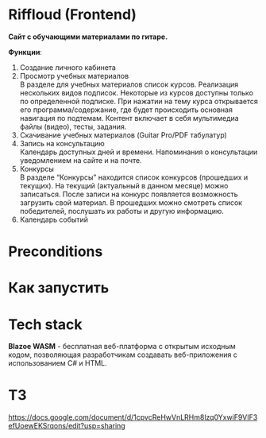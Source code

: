 # Riffloud  (Frontend)
  
**Сайт с обучающими материалами по гитаре.**
  
**Функции**:
1) Создание личного кабинета  
2) Просмотр учебных материалов  
В разделе для учебных материалов список курсов.
Реализация нескольких видов подписок. Некоторые из курсов доступны только по определенной подписке.
При нажатии на тему курса открывается его программа/содержание, где будет происходить основная навигация по подтемам.
Контент включает в себя мультимедиа файлы (видео), тесты, задания.
3) Скачивание учебных материалов (Guitar Pro/PDF табулатур)  
4) Запись на консультацию  
Календарь доступных дней и времени.
Напоминания о консультации уведомлением на сайте и на почте.
5) Конкурсы  
В разделе “Конкурсы” находится список конкурсов (прошедших и текущих). На текущий (актуальный в данном месяце) можно записаться.
После записи на конкурс появляется возможность загрузить свой материал.
В прошедших можно смотреть список победителей, послушать их работы и другую информацию.
6) Календарь событий  
  
# Preconditions  

  
# Как запустить  

  
# Tech stack  
**Blazoe WASM** - бесплатная веб-платформа с открытым исходным кодом, позволяющая разработчикам создавать веб-приложения с использованием C# и HTML.  
  
# ТЗ  
https://docs.google.com/document/d/1cpvcReHwVnLRHm8lzq0YxwiF9VIF3efUoewEKSrqons/edit?usp=sharing  
